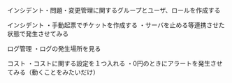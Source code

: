 インシデント・問題・変更管理に関するグループとユーザ、ロールを作成する


インシデント
・手動起票でチケットを作成する
・サーバを止める等連携させた状態で発生させてみる



ログ管理
・ログの発生場所を見る


コスト
・コストに関する設定を１つ入れる
・0円のときにアラートを発生させてみる（動くことをみたいだけ）
